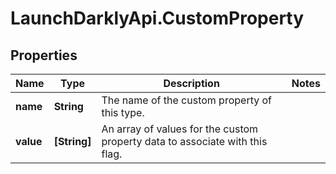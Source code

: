 # LaunchDarklyApi.CustomProperty

## Properties

Name | Type | Description | Notes
------------ | ------------- | ------------- | -------------
**name** | **String** | The name of the custom property of this type. | 
**value** | **[String]** | An array of values for the custom property data to associate with this flag. | 



